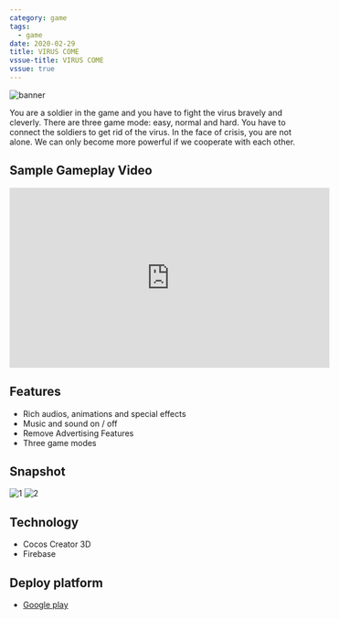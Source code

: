 ```yaml
---
category: game
tags:
  - game
date: 2020-02-29
title: VIRUS COME
vssue-title: VIRUS COME
vssue: true
---
```


![banner](https://github.com/themoonbear/www/raw/master/assets/virus/banner.jpg)

You are a soldier in the game and you have to fight the virus bravely and cleverly. There are three game mode: easy, normal and hard. You have to connect the soldiers to get rid of the virus. In the face of crisis, you are not alone. We can only become more powerful if we cooperate with each other.

<!-- more -->

## Sample Gameplay Video

<iframe width="560" height="315" src="https://www.youtube.com/embed/L0LYRSsPQ9o" frameborder="0" allow="accelerometer; autoplay; encrypted-media; gyroscope; picture-in-picture" allowfullscreen></iframe>

## Features

+ Rich audios, animations and special effects
+ Music and sound on / off
+ Remove Advertising Features
+ Three game modes

## Snapshot

![1](https://github.com/themoonbear/www/raw/master/assets/virus/1.jpg)
![2](https://github.com/themoonbear/www/raw/master/assets/virus/2.jpg)

## Technology

+ Cocos Creator 3D
+ Firebase

## Deploy platform

+ [Google play](https://play.google.com/store/apps/details?id=cn.moonbear.virus)